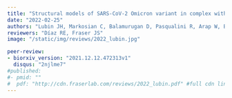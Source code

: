 ```yaml
---
title: "Structural models of SARS-CoV-2 Omicron variant in complex with ACE2 receptor or antibodies suggest altered binding interfaces"
date: "2022-02-25"
authors: "Lubin JH, Markosian C, Balamurugan D, Pasqualini R, Arap W, Burley SK, and Khare SD"
reviewers: "Díaz RE, Fraser JS"
image: "/static/img/reviews/2022_lubin.jpg"

peer-review:
- biorxiv_version: "2021.12.12.472313v1"
  disqus: "2njlme7"
#published:
#- pmid: ""
#  pdf: "http://cdn.fraserlab.com/reviews/2022_lubin.pdf" #full cdn link
---
```

